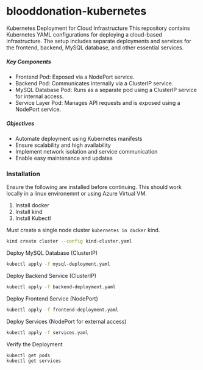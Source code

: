 # blooddonation-kubernetes
Kubernetes Deployment for Cloud Infrastructure
This repository contains Kubernetes YAML configurations for deploying a cloud-based infrastructure. The setup includes separate deployments and services for the frontend, backend, MySQL database, and other essential services.

##### Key Components
- Frontend Pod: Exposed via a NodePort service.
- Backend Pod: Communicates internally via a ClusterIP service.
- MySQL Database Pod: Runs as a separate pod using a ClusterIP service for internal access.
- Service Layer Pod: Manages API requests and is exposed using a NodePort service.

##### Objectives
- Automate deployment using Kubernetes manifests
- Ensure scalability and high availability
- Implement network isolation and service communication
- Enable easy maintenance and updates


### Installation
Ensure the following are installed before continuing. This should work locally in a linux environemnt or using Azure Virtual VM.
1. Install docker
2. Install kind
3. Install Kubectl

Must create a single node cluster `kubernetes in docker` kind. 

```bash
kind create cluster --config kind-cluster.yaml
```

Deploy MySQL Database (ClusterIP)

```bash
kubectl apply -f mysql-deployment.yaml
```

Deploy Backend Service (ClusterIP)

```bash
kubectl apply -f backend-deployment.yaml
```
Deploy Frontend Service (NodePort)

```bash
kubectl apply -f frontend-deployment.yaml
```
Deploy Services (NodePort for external access)

```bash
kubectl apply -f services.yaml
```

Verify the Deployment

```bash
kubectl get pods
kubectl get services
```
